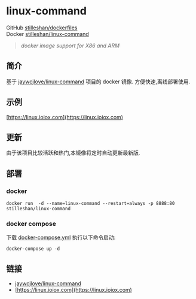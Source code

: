 # linux-command
GitHub [stilleshan/dockerfiles](https://github.com/stilleshan/dockerfiles)  
Docker [stilleshan/linux-command](https://hub.docker.com/r/stilleshan/linux-command)
> *docker image support for X86 and ARM*

## 简介
基于 [jaywcjlove/linux-command](https://github.com/jaywcjlove/linux-command) 项目的 docker 镜像. 方便快速,离线部署使用.

## 示例
[https://linux.ioiox.com](https://linux.ioiox.com)

## 更新
由于该项目比较活跃和热门,本镜像将定时自动更新最新版.

## 部署
### docker
```shell
docker run  -d --name=linux-command --restart=always -p 8888:80 stilleshan/linux-command
```

### docker compose
下载 [docker-compose.yml](https://raw.githubusercontent.com/stilleshan/dockerfiles/main/linux-command/docker-compose.yml) 执行以下命令启动:
```shell
docker-compose up -d
```

## 链接
- [jaywcjlove/linux-command](https://github.com/jaywcjlove/linux-command)
- [https://linux.ioiox.com](https://linux.ioiox.com)
